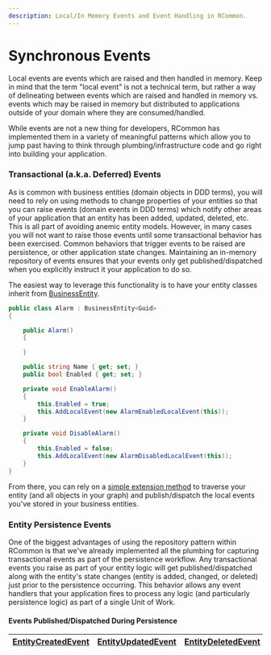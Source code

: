 ```yaml
---
description: Local/In Memory Events and Event Handling in RCommon.
---
```


# Synchronous Events

Local events are events which are raised and then handled in memory. Keep in mind that the term "local event" is not a technical term, but rather a way of delineating between events which are raised and handled in memory vs. events which may be raised in memory but distributed to applications outside of your domain where they are consumed/handled.&#x20;

While events are not a new thing for developers, RCommon has implemented them in a variety of meaningful patterns which allow you to jump past having to think through plumbing/infrastructure code and go right into building your application.&#x20;

### Transactional (a.k.a. Deferred) Events

As is common with business entities (domain objects in DDD terms), you will need to rely on using methods to change properties of your entities so that you can raise events (domain events in DDD terms) which notify other areas of your application that an entity has been added, updated, deleted, etc. This is all part of avoiding anemic entity models. However, in many cases you will not want to raise those events until some transactional behavior has been exercised. Common behaviors that trigger events to be raised are persistence, or other application state changes. Maintaining an in-memory repository of events ensures that your events only get published/dispatched when you explicitly instruct it your application to do so.&#x20;

The easiest way to leverage this functionality is to have your entity classes inherit from [BusinessEntity](https://github.com/RCommon-Team/RCommon/blob/master/Src/RCommon.BusinessEntities/BusinessEntity.cs).&#x20;

```csharp
public class Alarm : BusinessEntity<Guid>
{

    public Alarm()
    {

    }

    public string Name { get; set; }
    public bool Enabled { get; set; }

    private void EnableAlarm()
    {
        this.Enabled = true;
        this.AddLocalEvent(new AlarmEnabledLocalEvent(this));
    }

    private void DisableAlarm()
    {
        this.Enabled = false;
        this.AddLocalEvent(new AlarmDisabledLocalEvent(this));
    }
}
```

From there, you can rely on a [simple extension method](https://github.com/RCommon-Team/RCommon/blob/master/Src/RCommon.BusinessEntities/BusinessEntityCollectionExtensions.cs) to traverse your entity (and all objects in your graph) and publish/dispatch the local events you've stored in your business entities.&#x20;

### Entity Persistence Events

One of the biggest advantages of using the repository pattern within RCommon is that we've already implemented all the plumbing for capturing transactional events as part of the persistence workflow. Any transactional events you raise as part of your entity logic will get published/dispatched along with the entity's state changes (entity is added, changed, or deleted) just prior to the persistence occurring. This behavior allows any event handlers that your application fires to process any logic (and particularly persistence logic) as part of a single Unit of Work.&#x20;

#### Events Published/Dispatched During Persistence

| [EntityCreatedEvent](https://github.com/RCommon-Team/RCommon/blob/master/Src/RCommon.BusinessEntities/EntityCreatedEvent.cs) | [EntityUpdatedEvent](https://github.com/RCommon-Team/RCommon/blob/master/Src/RCommon.BusinessEntities/EntityUpdatedEvent.cs) | [EntityDeletedEvent](https://github.com/RCommon-Team/RCommon/blob/master/Src/RCommon.BusinessEntities/EntityDeletedEvent.cs) |
| ---------------------------------------------------------------------------------------------------------------------------- | ---------------------------------------------------------------------------------------------------------------------------- | ---------------------------------------------------------------------------------------------------------------------------- |
